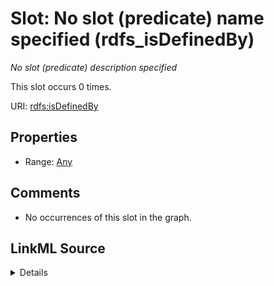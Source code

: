 

# Slot: No slot (predicate) name specified (rdfs_isDefinedBy)


_No slot (predicate) description specified_






This slot occurs 0 times.


URI: [rdfs:isDefinedBy](http://www.w3.org/2000/01/rdf-schema#isDefinedBy)



<!-- no inheritance hierarchy -->








## Properties

* Range: [Any](../classes/Any.md)





## Comments

* No occurrences of this slot in the graph.



## LinkML Source

<details>

```yaml
name: rdfs_isDefinedBy
annotations:
  count:
    tag: count
    value: 0
description: No slot (predicate) description specified
title: No slot (predicate) name specified
comments:
- No occurrences of this slot in the graph.
from_schema: hydrology-kg
rank: 1000
slot_uri: rdfs:isDefinedBy
alias: rdfs_isDefinedBy
range: Any

```
</details>
